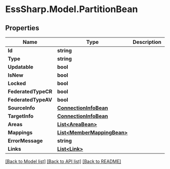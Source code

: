 # EssSharp.Model.PartitionBean

## Properties

Name | Type | Description | Notes
------------ | ------------- | ------------- | -------------
**Id** | **string** |  | [optional] 
**Type** | **string** |  | [optional] 
**Updatable** | **bool** |  | [optional] 
**IsNew** | **bool** |  | [optional] 
**Locked** | **bool** |  | [optional] 
**FederatedTypeCR** | **bool** |  | [optional] 
**FederatedTypeAV** | **bool** |  | [optional] 
**SourceInfo** | [**ConnectionInfoBean**](ConnectionInfoBean.md) |  | [optional] 
**TargetInfo** | [**ConnectionInfoBean**](ConnectionInfoBean.md) |  | [optional] 
**Areas** | [**List&lt;AreaBean&gt;**](AreaBean.md) |  | [optional] 
**Mappings** | [**List&lt;MemberMappingBean&gt;**](MemberMappingBean.md) |  | [optional] 
**ErrorMessage** | **string** |  | [optional] 
**Links** | [**List&lt;Link&gt;**](Link.md) |  | [optional] 

[[Back to Model list]](../README.md#documentation-for-models) [[Back to API list]](../README.md#documentation-for-api-endpoints) [[Back to README]](../README.md)

